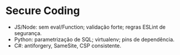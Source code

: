 # Secure Coding
- JS/Node: sem eval/Function; validação forte; regras ESLint de segurança.
- Python: parametrização de SQL; virtualenv; pins de dependência.
- C#: antiforgery, SameSite, CSP consistente.
